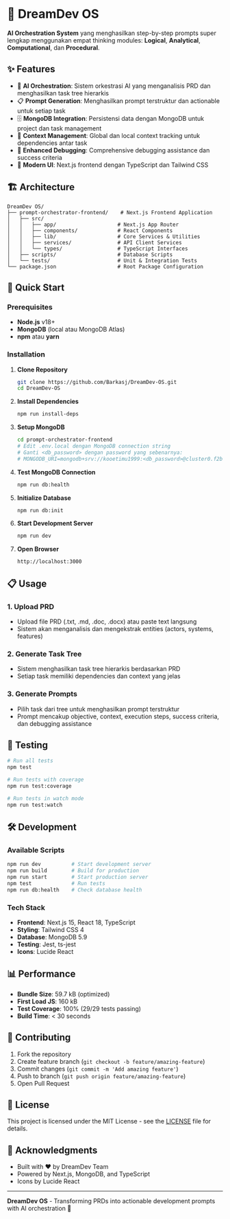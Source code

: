 # 🚀 DreamDev OS

**AI Orchestration System** yang menghasilkan step-by-step prompts super lengkap menggunakan empat thinking modules: **Logical**, **Analytical**, **Computational**, dan **Procedural**.

## ✨ Features

- 🧠 **AI Orchestration**: Sistem orkestrasi AI yang menganalisis PRD dan menghasilkan task tree hierarkis
- 📋 **Prompt Generation**: Menghasilkan prompt terstruktur dan actionable untuk setiap task
- 🗄️ **MongoDB Integration**: Persistensi data dengan MongoDB untuk project dan task management
- 🎯 **Context Management**: Global dan local context tracking untuk dependencies antar task
- 🔧 **Enhanced Debugging**: Comprehensive debugging assistance dan success criteria
- 📱 **Modern UI**: Next.js frontend dengan TypeScript dan Tailwind CSS

## 🏗️ Architecture

```
DreamDev OS/
├── prompt-orchestrator-frontend/    # Next.js Frontend Application
│   ├── src/
│   │   ├── app/                    # Next.js App Router
│   │   ├── components/             # React Components
│   │   ├── lib/                    # Core Services & Utilities
│   │   ├── services/               # API Client Services
│   │   └── types/                  # TypeScript Interfaces
│   ├── scripts/                    # Database Scripts
│   └── tests/                      # Unit & Integration Tests
└── package.json                    # Root Package Configuration
```

## 🚀 Quick Start

### Prerequisites

- **Node.js** v18+ 
- **MongoDB** (local atau MongoDB Atlas)
- **npm** atau **yarn**

### Installation

1. **Clone Repository**
   ```bash
   git clone https://github.com/Barkasj/DreamDev-OS.git
   cd DreamDev-OS
   ```

2. **Install Dependencies**
   ```bash
   npm run install-deps
   ```

3. **Setup MongoDB**
   ```bash
   cd prompt-orchestrator-frontend
   # Edit .env.local dengan MongoDB connection string
   # Ganti <db_password> dengan password yang sebenarnya:
   # MONGODB_URI=mongodb+srv://kooetimu1999:<db_password>@cluster0.f2bdrfx.mongodb.net/dreamdev_os?retryWrites=true&w=majority
   ```

4. **Test MongoDB Connection**
   ```bash
   npm run db:health
   ```

5. **Initialize Database**
   ```bash
   npm run db:init
   ```

6. **Start Development Server**
   ```bash
   npm run dev
   ```

7. **Open Browser**
   ```
   http://localhost:3000
   ```

## 📋 Usage

### 1. Upload PRD
- Upload file PRD (.txt, .md, .doc, .docx) atau paste text langsung
- Sistem akan menganalisis dan mengekstrak entities (actors, systems, features)

### 2. Generate Task Tree
- Sistem menghasilkan task tree hierarkis berdasarkan PRD
- Setiap task memiliki dependencies dan context yang jelas

### 3. Generate Prompts
- Pilih task dari tree untuk menghasilkan prompt terstruktur
- Prompt mencakup objective, context, execution steps, success criteria, dan debugging assistance

## 🧪 Testing

```bash
# Run all tests
npm test

# Run tests with coverage
npm run test:coverage

# Run tests in watch mode
npm run test:watch
```

## 🛠️ Development

### Available Scripts

```bash
npm run dev          # Start development server
npm run build        # Build for production
npm run start        # Start production server
npm test             # Run tests
npm run db:health    # Check database health
```

### Tech Stack

- **Frontend**: Next.js 15, React 18, TypeScript
- **Styling**: Tailwind CSS 4
- **Database**: MongoDB 5.9
- **Testing**: Jest, ts-jest
- **Icons**: Lucide React

## 📊 Performance

- **Bundle Size**: 59.7 kB (optimized)
- **First Load JS**: 160 kB
- **Test Coverage**: 100% (29/29 tests passing)
- **Build Time**: < 30 seconds

## 🤝 Contributing

1. Fork the repository
2. Create feature branch (`git checkout -b feature/amazing-feature`)
3. Commit changes (`git commit -m 'Add amazing feature'`)
4. Push to branch (`git push origin feature/amazing-feature`)
5. Open Pull Request

## 📄 License

This project is licensed under the MIT License - see the [LICENSE](LICENSE) file for details.

## 🙏 Acknowledgments

- Built with ❤️ by DreamDev Team
- Powered by Next.js, MongoDB, and TypeScript
- Icons by Lucide React

---

**DreamDev OS** - Transforming PRDs into actionable development prompts with AI orchestration 🚀
